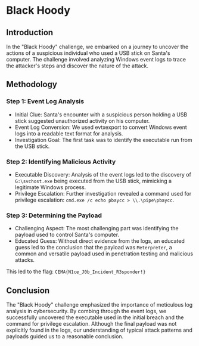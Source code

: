 # Black Hoody

## Introduction

In the "Black Hoody" challenge, we embarked on a journey to uncover the actions of a suspicious individual who used a USB stick on Santa's computer. The challenge involved analyzing Windows event logs to trace the attacker's steps and discover the nature of the attack.

## Methodology

### Step 1: Event Log Analysis

- Initial Clue: Santa's encounter with a suspicious person holding a USB stick suggested unauthorized activity on his computer.
- Event Log Conversion: We used evtxexport to convert Windows event logs into a readable text format for analysis.
- Investigation Goal: The first task was to identify the executable run from the USB stick.

### Step 2: Identifying Malicious Activity

- Executable Discovery: Analysis of the event logs led to the discovery of `G:\svchost.exe` being executed from the USB stick, mimicking a legitimate Windows process.
- Privilege Escalation: Further investigation revealed a command used for privilege escalation: `cmd.exe /c echo pbaycc > \\.\pipe\pbaycc`.

### Step 3: Determining the Payload

- Challenging Aspect: The most challenging part was identifying the payload used to control Santa's computer.
- Educated Guess: Without direct evidence from the logs, an educated guess led to the conclusion that the payload was `Meterpreter`, a common and versatile payload used in penetration testing and malicious attacks.

This led to the flag: `CEMA{N1ce_J0b_Incident_R3sponder!}`

## Conclusion

The "Black Hoody" challenge emphasized the importance of meticulous log analysis in cybersecurity. By combing through the event logs, we successfully uncovered the executable used in the initial breach and the command for privilege escalation. Although the final payload was not explicitly found in the logs, our understanding of typical attack patterns and payloads guided us to a reasonable conclusion.
